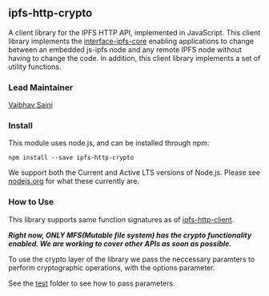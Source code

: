 ## ipfs-http-crypto

A client library for the IPFS HTTP API, implemented in JavaScript. This client library implements the [interface-ipfs-core](https://github.com/ipfs/ipfs-http-crypto) enabling applications to change between an embedded js-ipfs node and any remote IPFS node without having to change the code. In addition, this client library implements a set of utility functions.

### Lead Maintainer
[Vaibhav Saini](https://github.com/vasa-develop)

### Install
This module uses node.js, and can be installed through npm:
```
npm install --save ipfs-http-crypto
```

We support both the Current and Active LTS versions of Node.js. Please see [nodejs.org](https://nodejs.org/) for what these currently are.

### How to Use
This library supports same function signatures as of [ipfs-http-client](https://github.com/ipfs/js-ipfs-http-client).

***Right now, ONLY MFS(Mutable file system) has the crypto functionality enabled. We are working to cover other APIs as soon as possible.***

To use the crypto layer of the library we pass the neccessary paramters to perform cryptographic operations, with the options parameter.

See the [test](/test) folder to see how to pass parameters.

